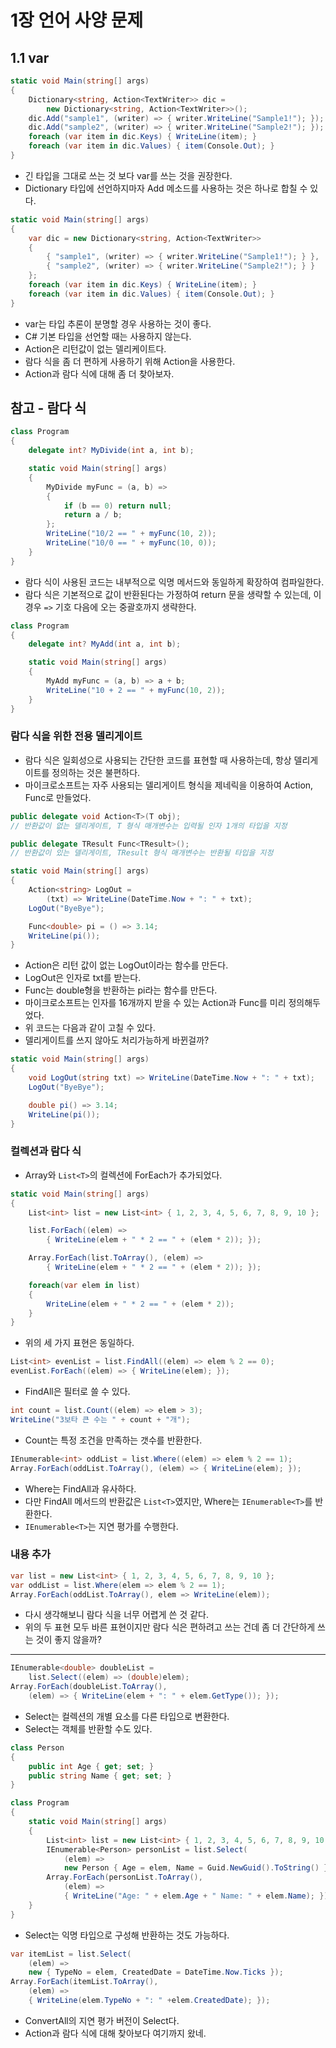 # 1장 언어 사양 문제

## 1.1 var

```cs
static void Main(string[] args)
{
    Dictionary<string, Action<TextWriter>> dic =
        new Dictionary<string, Action<TextWriter>>();
    dic.Add("sample1", (writer) => { writer.WriteLine("Sample1!"); });
    dic.Add("sample2", (writer) => { writer.WriteLine("Sample2!"); });
    foreach (var item in dic.Keys) { WriteLine(item); }
    foreach (var item in dic.Values) { item(Console.Out); }
}
```

* 긴 타입을 그대로 쓰는 것 보다 var를 쓰는 것을 권장한다.
* Dictionary 타입에 선언하지마자 Add 메소드를 사용하는 것은 하나로 합칠 수 있다.

```cs
static void Main(string[] args)
{
    var dic = new Dictionary<string, Action<TextWriter>>
    {
        { "sample1", (writer) => { writer.WriteLine("Sample1!"); } },
        { "sample2", (writer) => { writer.WriteLine("Sample2!"); } }
    };
    foreach (var item in dic.Keys) { WriteLine(item); }
    foreach (var item in dic.Values) { item(Console.Out); }
}
```

* var는 타입 추론이 분명할 경우 사용하는 것이 좋다.
* C# 기본 타입을 선언할 때는 사용하지 않는다.
* Action은 리턴값이 없는 델리케이트다.
* 람다 식을 좀 더 편하게 사용하기 위해 Action을 사용한다.
* Action과 람다 식에 대해 좀 더 찾아보자.

## 참고 - 람다 식

```cs
class Program
{
    delegate int? MyDivide(int a, int b);

    static void Main(string[] args)
    {
        MyDivide myFunc = (a, b) =>
        {
            if (b == 0) return null;
            return a / b;
        };
        WriteLine("10/2 == " + myFunc(10, 2));
        WriteLine("10/0 == " + myFunc(10, 0));
    }
}
```

* 람다 식이 사용된 코드는 내부적으로 익명 메서드와 동일하게 확장하여 컴파일한다.
* 람다 식은 기본적으로 값이 반환된다는 가정하여 return 문을 생략할 수 있는데, 이 경우 `=>` 기호 다음에 오는 중괄호까지 생략한다.

```cs
class Program
{
    delegate int? MyAdd(int a, int b);

    static void Main(string[] args)
    {
        MyAdd myFunc = (a, b) => a + b;
        WriteLine("10 + 2 == " + myFunc(10, 2));
    }
}
```

### 람다 식을 위한 전용 델리게이트

* 람다 식은 일회성으로 사용되는 간단한 코드를 표현할 때 사용하는데, 항상 델리게이트를 정의하는 것은 불편하다.
* 마이크로소프트는 자주 사용되는 델리게이트 형식을 제네릭을 이용하여 Action, Func로 만들었다.

```cs
public delegate void Action<T>(T obj);
// 반환값이 없는 델리게이트, T 형식 매개변수는 입력될 인자 1개의 타입을 지정

public delegate TResult Func<TResult>();
// 반환값이 있는 델리게이트, TResult 형식 매개변수는 반환될 타입을 지정
```

```cs
static void Main(string[] args)
{
    Action<string> LogOut =
        (txt) => WriteLine(DateTime.Now + ": " + txt);
    LogOut("ByeBye");

    Func<double> pi = () => 3.14;
    WriteLine(pi());
}
```

* Action은 리턴 값이 없는 LogOut이라는 함수를 만든다.
* LogOut은 인자로 txt를 받는다.
* Func는 double형을 반환하는 pi라는 함수를 만든다.
* 마이크로소프트는 인자를 16개까지 받을 수 있는 Action과 Func를 미리 정의해두었다.
* 위 코드는 다음과 같이 고칠 수 있다.
* 델리게이트를 쓰지 않아도 처리가능하게 바뀐걸까?

```cs
static void Main(string[] args)
{
    void LogOut(string txt) => WriteLine(DateTime.Now + ": " + txt);
    LogOut("ByeBye");

    double pi() => 3.14;
    WriteLine(pi());
}
```

### 컬렉션과 람다 식

* Array와 `List<T>`의 컬렉션에 ForEach가 추가되었다.

```cs
static void Main(string[] args)
{
    List<int> list = new List<int> { 1, 2, 3, 4, 5, 6, 7, 8, 9, 10 };

    list.ForEach((elem) =>
        { WriteLine(elem + " * 2 == " + (elem * 2)); });

    Array.ForEach(list.ToArray(), (elem) =>
        { WriteLine(elem + " * 2 == " + (elem * 2)); });

    foreach(var elem in list)
    {
        WriteLine(elem + " * 2 == " + (elem * 2));
    }
}
```

* 위의 세 가지 표현은 동일하다.

```cs
List<int> evenList = list.FindAll((elem) => elem % 2 == 0);
evenList.ForEach((elem) => { WriteLine(elem); });
```

* FindAll은 필터로 쓸 수 있다.

```cs
int count = list.Count((elem) => elem > 3);
WriteLine("3보타 큰 수는 " + count + "개");
```

* Count는 특정 조건을 만족하는 갯수를 반환한다.

```cs
IEnumerable<int> oddList = list.Where((elem) => elem % 2 == 1);
Array.ForEach(oddList.ToArray(), (elem) => { WriteLine(elem); });
```

* Where는 FindAll과 유사하다.
* 다만 FindAll 메서드의 반환값은 `List<T>`였지만, Where는 `IEnumerable<T>`를 반환한다.
* `IEnumerable<T>`는 지연 평가를 수행한다.

### 내용 추가

```cs
var list = new List<int> { 1, 2, 3, 4, 5, 6, 7, 8, 9, 10 };
var oddList = list.Where(elem => elem % 2 == 1);
Array.ForEach(oddList.ToArray(), elem => WriteLine(elem));
```

* 다시 생각해보니 람다 식을 너무 어렵게 쓴 것 같다.
* 위의 두 표현 모두 바른 표현이지만 람다 식은 편하려고 쓰는 건데 좀 더 간단하게 쓰는 것이 좋지 않을까?

----

```cs
IEnumerable<double> doubleList =
    list.Select((elem) => (double)elem);
Array.ForEach(doubleList.ToArray(),
    (elem) => { WriteLine(elem + ": " + elem.GetType()); });
```

* Select는 컬렉션의 개별 요소를 다른 타입으로 변환한다.
* Select는 객체를 반환할 수도 있다.

```cs
class Person
{
    public int Age { get; set; }
    public string Name { get; set; }
}

class Program
{
    static void Main(string[] args)
    {
        List<int> list = new List<int> { 1, 2, 3, 4, 5, 6, 7, 8, 9, 10 };
        IEnumerable<Person> personList = list.Select(
            (elem) =>
            new Person { Age = elem, Name = Guid.NewGuid().ToString() });
        Array.ForEach(personList.ToArray(),
            (elem) =>
            { WriteLine("Age: " + elem.Age + " Name: " + elem.Name); });
    }
}
```

* Select는 익명 타입으로 구성해 반환하는 것도 가능하다.

```cs
var itemList = list.Select(
    (elem) =>
    new { TypeNo = elem, CreatedDate = DateTime.Now.Ticks });
Array.ForEach(itemList.ToArray(),
    (elem) =>
    { WriteLine(elem.TypeNo + ": " +elem.CreatedDate); });
```

* ConvertAll의 지연 평가 버전이 Select다.
* Action과 람다 식에 대해 찾아보다 여기까지 왔네.

